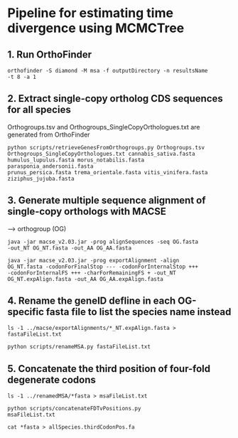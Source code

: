 # Pipeline for estimating time divergence using MCMCTree

## 1. Run OrthoFinder

<code>orthofinder -S diamond -M msa -f outputDirectory -n resultsName -t 8 -a 1</code>


## 2. Extract single-copy ortholog CDS sequences for all species

Orthogroups.tsv and Orthogroups_SingleCopyOrthologues.txt are generated from OrthoFinder

<code>python scripts/retrieveGenesFromOrthogroups.py Orthogroups.tsv Orthogroups_SingleCopyOrthologues.txt cannabis_sativa.fasta humulus_lupulus.fasta morus_notabilis.fasta parasponia_andersonii.fasta prunus_persica.fasta trema_orientale.fasta vitis_vinifera.fasta ziziphus_jujuba.fasta</code>

## 3. Generate multiple sequence alignment of single-copy orthologs with MACSE

--> orthogroup (OG)

<code>java -jar macse_v2.03.jar -prog alignSequences -seq OG.fasta -out_NT OG_NT.fasta -out_AA OG_AA.fasta</code>

<code>java -jar macse_v2.03.jar -prog exportAlignment -align OG_NT.fasta -codonForFinalStop --- -codonForInternalStop +++ -codonForInternalFS +++ -charForRemainingFS + -out_NT OG_NT.expAlign.fasta -out_AA OG_AA.expAlign.fasta</code>

## 4. Rename the geneID defline in each OG-specific fasta file to list the species name instead

<code>ls -1 ../macse/exportAlignments/*_NT.expAlign.fasta > fastaFileList.txt</code>

<code>python scripts/renameMSA.py fastaFileList.txt</code>

## 5. Concatenate the third position of four-fold degenerate codons

<code>ls -1 ../renamedMSA/*fasta > msaFileList.txt</code>

<code>python scripts/concatenateFDTvPositions.py msaFileList.txt</code>

<code>cat *fasta > allSpecies.thirdCodonPos.fa</code>
